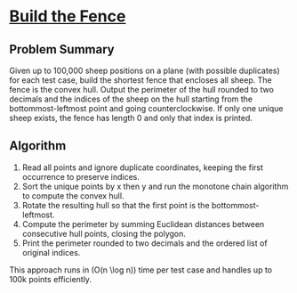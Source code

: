 # [Build the Fence](https://www.spoj.com/problems/BSHEEP/)

## Problem Summary
Given up to 100,000 sheep positions on a plane (with possible duplicates) for each test case, build the shortest fence that encloses all sheep. The fence is the convex hull. Output the perimeter of the hull rounded to two decimals and the indices of the sheep on the hull starting from the bottommost-leftmost point and going counterclockwise. If only one unique sheep exists, the fence has length 0 and only that index is printed.

## Algorithm
1. Read all points and ignore duplicate coordinates, keeping the first occurrence to preserve indices.
2. Sort the unique points by x then y and run the monotone chain algorithm to compute the convex hull.
3. Rotate the resulting hull so that the first point is the bottommost-leftmost.
4. Compute the perimeter by summing Euclidean distances between consecutive hull points, closing the polygon.
5. Print the perimeter rounded to two decimals and the ordered list of original indices.

This approach runs in \(O(n \log n)\) time per test case and handles up to 100k points efficiently.
